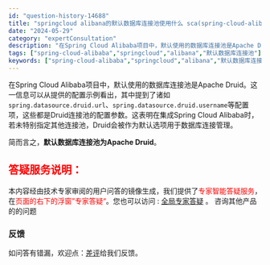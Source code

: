 ```yaml
---
id: "question-history-14688"
title: "springcloud alibana的默认数据库连接池使用什么 sca(spring-cloud-alibaba)"
date: "2024-05-29"
category: "expertConsultation"
description: "在Spring Cloud Alibaba项目中，默认使用的数据库连接池是Apache Druid。这一信息可以从提供的配置示例看出，其中提到了诸如`spring.datasource.druid.url`、`spring.datasource.druid.username`等配置项，这些都是Dru"
tags: ["spring-cloud-alibaba","springcloud","alibana","默认数据库连接池"]
keywords: ["spring-cloud-alibaba","springcloud","alibana","默认数据库连接池"]
---
```


在Spring Cloud Alibaba项目中，默认使用的数据库连接池是Apache Druid。这一信息可以从提供的配置示例看出，其中提到了诸如`spring.datasource.druid.url`、`spring.datasource.druid.username`等配置项，这些都是Druid连接池的配置参数。这表明在集成Spring Cloud Alibaba时，若未特别指定其他连接池，Druid会被作为默认选项用于数据库连接管理。

简而言之，**默认数据库连接池为Apache Druid**。
## <font color="#FF0000">答疑服务说明：</font> 

本内容经由技术专家审阅的用户问答的镜像生成，我们提供了<font color="#FF0000">专家智能答疑服务</font>，在<font color="#FF0000">页面的右下的浮窗”专家答疑“</font>。您也可以访问 : [全局专家答疑](https://opensource.alibaba.com/chatBot) 。 咨询其他产品的的问题

### 反馈
如问答有错漏，欢迎点：[差评](https://ai.nacos.io/user/feedbackByEnhancerGradePOJOID?enhancerGradePOJOId=14738)给我们反馈。
